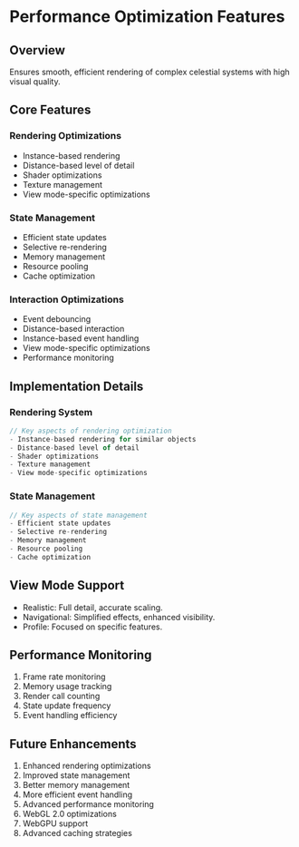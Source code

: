 # Performance Optimization Features

## Overview
Ensures smooth, efficient rendering of complex celestial systems with high visual quality.

## Core Features

### Rendering Optimizations
- Instance-based rendering
- Distance-based level of detail
- Shader optimizations
- Texture management
- View mode-specific optimizations

### State Management
- Efficient state updates
- Selective re-rendering
- Memory management
- Resource pooling
- Cache optimization

### Interaction Optimizations
- Event debouncing
- Distance-based interaction
- Instance-based event handling
- View mode-specific optimizations
- Performance monitoring

## Implementation Details

### Rendering System
```typescript
// Key aspects of rendering optimization
- Instance-based rendering for similar objects
- Distance-based level of detail
- Shader optimizations
- Texture management
- View mode-specific optimizations
```

### State Management
```typescript
// Key aspects of state management
- Efficient state updates
- Selective re-rendering
- Memory management
- Resource pooling
- Cache optimization
```

## View Mode Support
- Realistic: Full detail, accurate scaling.
- Navigational: Simplified effects, enhanced visibility.
- Profile: Focused on specific features.

## Performance Monitoring
1. Frame rate monitoring
2. Memory usage tracking
3. Render call counting
4. State update frequency
5. Event handling efficiency

## Future Enhancements
1. Enhanced rendering optimizations
2. Improved state management
3. Better memory management
4. More efficient event handling
5. Advanced performance monitoring
6. WebGL 2.0 optimizations
7. WebGPU support
8. Advanced caching strategies 